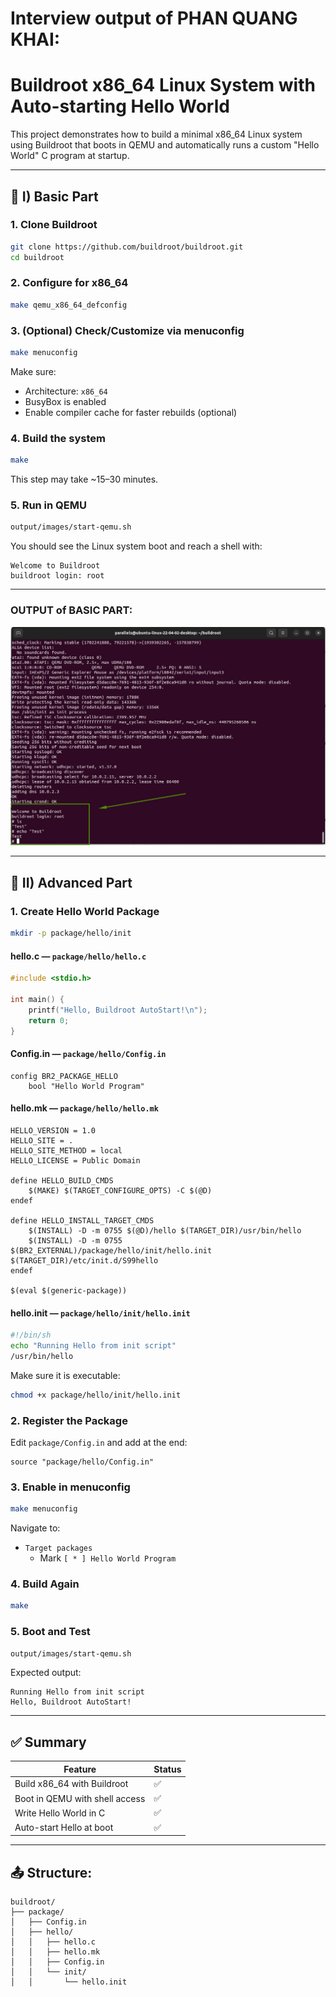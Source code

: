 # Interview output of PHAN QUANG KHAI:

# Buildroot x86_64 Linux System with Auto-starting Hello World

This project demonstrates how to build a minimal x86_64 Linux system using Buildroot that boots in QEMU and automatically runs a custom "Hello World" C program at startup.

---

## 🔧 I) Basic Part

### 1. Clone Buildroot

```bash
git clone https://github.com/buildroot/buildroot.git
cd buildroot
```

### 2. Configure for x86_64

```bash
make qemu_x86_64_defconfig
```

### 3. (Optional) Check/Customize via menuconfig

```bash
make menuconfig
```
Make sure:
- Architecture: `x86_64`
- BusyBox is enabled
- Enable compiler cache for faster rebuilds (optional)

### 4. Build the system

```bash
make
```

This step may take ~15–30 minutes.

### 5. Run in QEMU

```bash
output/images/start-qemu.sh
```

You should see the Linux system boot and reach a shell with:
```
Welcome to Buildroot
buildroot login: root
```

---

### OUTPUT of BASIC PART:
![Boot Screenshot](image_output/Basic_part.jpg)

---
## 🚀 II) Advanced Part

### 1. Create Hello World Package

```bash
mkdir -p package/hello/init
```

#### hello.c — `package/hello/hello.c`

```c
#include <stdio.h>

int main() {
    printf("Hello, Buildroot AutoStart!\n");
    return 0;
}
```

#### Config.in — `package/hello/Config.in`

```make
config BR2_PACKAGE_HELLO
    bool "Hello World Program"
```

#### hello.mk — `package/hello/hello.mk`

```make
HELLO_VERSION = 1.0
HELLO_SITE = .
HELLO_SITE_METHOD = local
HELLO_LICENSE = Public Domain

define HELLO_BUILD_CMDS
	$(MAKE) $(TARGET_CONFIGURE_OPTS) -C $(@D)
endef

define HELLO_INSTALL_TARGET_CMDS
	$(INSTALL) -D -m 0755 $(@D)/hello $(TARGET_DIR)/usr/bin/hello
	$(INSTALL) -D -m 0755 $(BR2_EXTERNAL)/package/hello/init/hello.init $(TARGET_DIR)/etc/init.d/S99hello
endef

$(eval $(generic-package))
```

#### hello.init — `package/hello/init/hello.init`

```sh
#!/bin/sh
echo "Running Hello from init script"
/usr/bin/hello
```

Make sure it is executable:

```bash
chmod +x package/hello/init/hello.init
```

### 2. Register the Package

Edit `package/Config.in` and add at the end:

```make
source "package/hello/Config.in"
```

### 3. Enable in menuconfig

```bash
make menuconfig
```
Navigate to:
- `Target packages`
  - Mark `[ * ] Hello World Program`

### 4. Build Again

```bash
make
```

### 5. Boot and Test

```bash
output/images/start-qemu.sh
```

Expected output:

```
Running Hello from init script
Hello, Buildroot AutoStart!
```

---

## ✅ Summary

| Feature                            | Status |
|-----------------------------------|--------|
| Build x86_64 with Buildroot        | ✅     |
| Boot in QEMU with shell access     | ✅     |
| Write Hello World in C             | ✅     |
| Auto-start Hello at boot           | ✅     |

---

## 📤 Structure: 
```
buildroot/
├── package/
│   ├── Config.in
│   ├── hello/
│   │   ├── hello.c
│   │   ├── hello.mk
│   │   ├── Config.in
│   │   └── init/
│   │       └── hello.init
```


